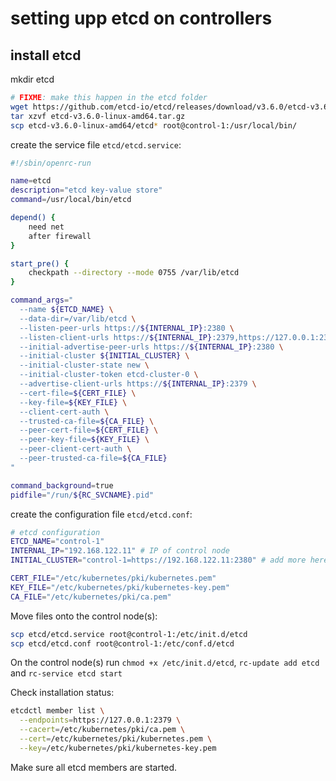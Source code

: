 # setting upp etcd on controllers

## install etcd

mkdir etcd

```bash
# FIXME: make this happen in the etcd folder
wget https://github.com/etcd-io/etcd/releases/download/v3.6.0/etcd-v3.6.0-linux-amd64.tar.gz
tar xzvf etcd-v3.6.0-linux-amd64.tar.gz
scp etcd-v3.6.0-linux-amd64/etcd* root@control-1:/usr/local/bin/
```

create the service file `etcd/etcd.service`:

```bash
#!/sbin/openrc-run

name=etcd
description="etcd key-value store"
command=/usr/local/bin/etcd

depend() {
    need net
    after firewall
}

start_pre() {
    checkpath --directory --mode 0755 /var/lib/etcd
}

command_args="
  --name ${ETCD_NAME} \
  --data-dir=/var/lib/etcd \
  --listen-peer-urls https://${INTERNAL_IP}:2380 \
  --listen-client-urls https://${INTERNAL_IP}:2379,https://127.0.0.1:2379 \
  --initial-advertise-peer-urls https://${INTERNAL_IP}:2380 \
  --initial-cluster ${INITIAL_CLUSTER} \
  --initial-cluster-state new \
  --initial-cluster-token etcd-cluster-0 \
  --advertise-client-urls https://${INTERNAL_IP}:2379 \
  --cert-file=${CERT_FILE} \
  --key-file=${KEY_FILE} \
  --client-cert-auth \
  --trusted-ca-file=${CA_FILE} \
  --peer-cert-file=${CERT_FILE} \
  --peer-key-file=${KEY_FILE} \
  --peer-client-cert-auth \
  --peer-trusted-ca-file=${CA_FILE}
"

command_background=true
pidfile="/run/${RC_SVCNAME}.pid"
```

create the configuration file `etcd/etcd.conf`:

```bash
# etcd configuration
ETCD_NAME="control-1"
INTERNAL_IP="192.168.122.11" # IP of control node
INITIAL_CLUSTER="control-1=https://192.168.122.11:2380" # add more here as csv for multi etcd and HA

CERT_FILE="/etc/kubernetes/pki/kubernetes.pem"
KEY_FILE="/etc/kubernetes/pki/kubernetes-key.pem"
CA_FILE="/etc/kubernetes/pki/ca.pem"
```

Move files onto the control node(s):

```bash
scp etcd/etcd.service root@control-1:/etc/init.d/etcd
scp etcd/etcd.conf root@control-1:/etc/conf.d/etcd
```

On the control node(s) run `chmod +x /etc/init.d/etcd`, `rc-update add etcd` and `rc-service etcd start`

Check installation status:

```bash
etcdctl member list \
  --endpoints=https://127.0.0.1:2379 \
  --cacert=/etc/kubernetes/pki/ca.pem \
  --cert=/etc/kubernetes/pki/kubernetes.pem \
  --key=/etc/kubernetes/pki/kubernetes-key.pem
```

Make sure all etcd members are started.
